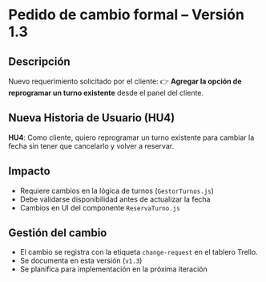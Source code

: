 # Pedido de cambio formal – Versión 1.3

## Descripción

Nuevo requerimiento solicitado por el cliente:
👉 **Agregar la opción de reprogramar un turno existente** desde el panel del cliente.

## Nueva Historia de Usuario (HU4)

**HU4**: Como cliente, quiero reprogramar un turno existente para cambiar la fecha sin tener que cancelarlo y volver a reservar.

## Impacto

- Requiere cambios en la lógica de turnos (`GestorTurnos.js`)
- Debe validarse disponibilidad antes de actualizar la fecha
- Cambios en UI del componente `ReservaTurno.js`

## Gestión del cambio

- El cambio se registra con la etiqueta `change-request` en el tablero Trello.
- Se documenta en esta versión (`v1.3`)
- Se planifica para implementación en la próxima iteración

